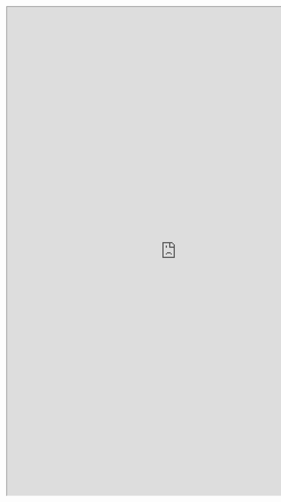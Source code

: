 <iframe width="900" height="1300px" src="https://docs.google.com/document/d/e/2PACX-1vSMLhDka0pM_4LY3Ca9WZ_S3zhl5prSmlP08MGfzWKJMGokGXPaqJj169NwBSto9vkuoa6saP42jEkW/pub?embedded=true"></iframe>






